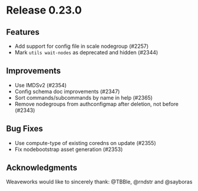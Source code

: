 # Release 0.23.0


## Features

- Add support for config file in scale nodegroup (#2257)
- Mark `utils wait-nodes` as deprecated and hidden (#2344)

## Improvements

- Use IMDSv2 (#2354)
- Config schema doc improvements (#2347)
- Sort commands/subcommands by name in help (#2365)
- Remove nodegroups from authconfigmap after deletion, not before (#2343)

## Bug Fixes

- Use compute-type of existing coredns on update (#2355)
- Fix nodebootstrap asset generation (#2353)

## Acknowledgments
Weaveworks would like to sincerely thank:
@TBBle, @rndstr and @sayboras


